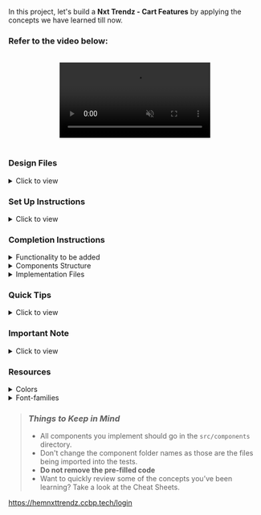 In this project, let's build a **Nxt Trendz - Cart Features** by applying the concepts we have learned till now.

### Refer to the video below:

<br/>
<div style="text-align: center;">
  <video style="max-width:70%;box-shadow:0 2.8px 2.2px rgba(0, 0, 0, 0.12);outline:none;" loop="true" autoplay="autoplay" controls="controls" muted>
    <source src="https://assets.ccbp.in/frontend/content/react-js/nxt-trendz-cart-features-output.mp4" type="video/mp4">
  </video>
</div>
<br/>

### Design Files

<details>
<summary>Click to view</summary>

- [Extra Small (Size < 576px) and Small (Size >= 576px)](https://assets.ccbp.in/frontend/content/react-js/nxt-trendz-cart-features-sm-output-v0.png)
- [Medium (Size >= 768px), Large (Size >= 992px) and Extra Large (Size >= 1200px)](https://assets.ccbp.in/frontend/content/react-js/nxt-trendz-cart-features-lg-output.png)

</details>

### Set Up Instructions

<details>
<summary>Click to view</summary>

- Download dependencies by running `npm install`
- Start up the app using `npm start`
</details>

### Completion Instructions

<details>
<summary>Functionality to be added</summary>
<br/>

The app must have the following functionalities

- When an unauthenticated user tries to access the **Cart** Route, then the page should be navigated to **Login** Route

- Following are the features to be implemented

  - Feature 1

    - When an authenticated user tries to add the same product multiple times
      - The quantity of the product should be updated accordingly, and the count of the cart items in the header should be remained same

  - Feature 2

    - The total amount and number of items in the cart should be displayed in the **Cart** Route

  - Feature 3

    - In each cart item in the cart
      - When the plus icon is clicked, then the quantity of the product should be incremented by one
      - When the minus icon is clicked, then the quantity of the product should be decremented by one
      - When the quantity of the product is one and the minus icon is clicked, then the respective product should be removed from the cart
      - Based on the quantity of the product, the product price and the Cart Summary, i.e the total cost should be updated accordingly

  - Feature 4

    - When an authenticated user clicks on the remove button, cart item should be removed from the cart list

  - Feature 5

    - When an authenticated user clicks on the **Remove All** button, all the cart items should be removed from the cart and [Empty Cart View](https://assets.ccbp.in/frontend/content/react-js/nxt-trendz-cart-features-empty-cart-view.png) should be displayed

- The `CartContext` has an object as a value with the following properties
  - `cartList` - this key stores the cart items
  - `removeAllCartItems` - this method is used to remove all the cart items in the `cartList`
  - `addCartItem` - this method adds the cart item to the `cartList`
  - `removeCartItem` - this method removes the cart item from the `cartList`
  - `incrementCartItemQuantity` - this method increases the quantity of a product in the `cartList`
  - `decrementCartItemQuantity` - this method decreases the quantity of a product in the `cartList`

</details>

<details>
<summary>Components Structure</summary>

<br/>
<div style="text-align: center;">
    <img src="https://assets.ccbp.in/frontend/content/react-js/nxt-trendz-cart-features-component-structure-breakdown.png" alt="component structure breakdown" style="max-width:100%;box-shadow:0 2.8px 2.2px rgba(0, 0, 0, 0.12)">
</div>
<br/>

</details>

<details>
<summary>Implementation Files</summary>
<br/>

Use these files to complete the implementation:

- `src/App.js`
- `src/components/Cart/index.js`
- `src/components/Cart/index.css`
- `src/components/CartItem/index.js`
- `src/components/CartItem/index.css`
- `src/components/CartSummary/index.js`
- `src/components/CartSummary/index.css`
</details>

### Quick Tips

<details>
<summary>Click to view</summary>
<br>

- The `line-height` CSS property sets the height of a line box. It's commonly used to set the distance between lines of text

  ```
  line-height: 1.5;
  ```

    <br/>
    <img src="https://assets.ccbp.in/frontend/react-js/line-height-img.png" alt="line height" style="width:90%; max-width: 600px;"/>

- The array method `find()` returns the first item's value that satisfies the provided testing function. If no item is found, it returns `undefined`

  **Syntax**: `arr.find(Testing Function)`

</details>

### Important Note

<details>
<summary>Click to view</summary>

<br/>

**The following instructions are required for the tests to pass**

- `BsPlusSquare`, `BsDashSquare` icons from `react-icons` should be used for **plus** and **minus** buttons in cart item
- The Cart Item should consist of two HTML button elements with data-testid attribute values as **plus** and **minus** respectively
- `AiFillCloseCircle` icon from react-icons should be used for **remove** button in cartItem
- The Cart Item should consist of an HTML button element with data-testid attribute values as **remove**
- The product image in **Cart Item** Route should have the alt as `title` of the product

- Prime User credentials

  ```text
   username: rahul
   password: rahul@2021
  ```

- Non-Prime User credentials

  ```text
   username: raja
   password: raja@2021
  ```

</details>

### Resources

<details>
<summary>Colors</summary>

<br/>

<div style="background-color: #0b69ff; width: 150px; padding: 10px; color: white">Hex: #0b69ff</div>
<div style="background-color: #171f46; width: 150px; padding: 10px; color: white">Hex: #171f46</div>
<div style="background-color: #616e7c; width: 150px; padding: 10px; color: white">Hex: #616e7c</div>
<div style="background-color: #ffffff; width: 150px; padding: 10px; color: black">Hex: #ffffff</div>

</details>

<details>
<summary>Font-families</summary>

- Roboto

</details>

> ### _Things to Keep in Mind_
>
> - All components you implement should go in the `src/components` directory.
> - Don't change the component folder names as those are the files being imported into the tests.
> - **Do not remove the pre-filled code**
> - Want to quickly review some of the concepts you’ve been learning? Take a look at the Cheat Sheets.

https://hemnxttrendz.ccbp.tech/login
